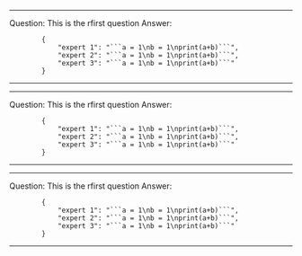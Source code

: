 ---------------------------
Question: This is the rfirst question
Answer:

            {
                "expert 1": "```a = 1\nb = 1\nprint(a+b)```",
                "expert 2": "```a = 1\nb = 1\nprint(a+b)```",
                "expert 3": "```a = 1\nb = 1\nprint(a+b)```"
            }
            
---------------------------
---------------------------
Question: This is the rfirst question
Answer:

            {
                "expert 1": "```a = 1\nb = 1\nprint(a+b)```",
                "expert 2": "```a = 1\nb = 1\nprint(a+b)```",
                "expert 3": "```a = 1\nb = 1\nprint(a+b)```"
            }
            
---------------------------
---------------------------
Question: This is the rfirst question
Answer:

            {
                "expert 1": "```a = 1\nb = 1\nprint(a+b)```",
                "expert 2": "```a = 1\nb = 1\nprint(a+b)```",
                "expert 3": "```a = 1\nb = 1\nprint(a+b)```"
            }
            
---------------------------

